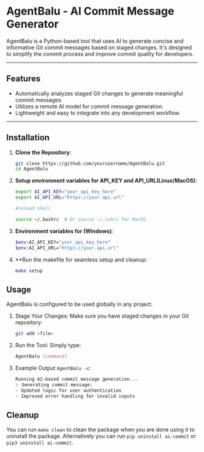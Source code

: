# AgentBalu - AI Commit Message Generator

AgentBalu is a Python-based tool that uses AI to generate concise and informative Git commit messages based on staged changes. It's designed to simplify the commit process and improve commit quality for developers.

---

## Features

- Automatically analyzes staged Git changes to generate meaningful commit messages.
- Utilizes a remote AI model for commit message generation.
- Lightweight and easy to integrate into any development workflow.

---

## Installation

1. **Clone the Repository**:
   ```bash
   git clone https://github.com/yourusername/AgentBalu.git
   cd AgentBalu
2. **Setup environment variables for API_KEY and API_URL(Linux/MacOS)**:
   ```bash
   export AI_API_KEY="your_api_key_here"
   export AI_API_URL="https://your.api.url"

   #reload shell

   source ~/.bashrc  # Or source ~/.zshrc for MacOS
3. **Environment variables for (Windows)**:
   ```bash
   $env:AI_API_KEY="your_api_key_here"
   $env:AI_API_URL="https://your.api.url"
4. **Run the makefile for seamless setup and cleanup:
   ```bash
   make setup
## Usage

AgentBalu is configured to be used globally in any project.

1. Stage Your Changes: Make sure you have staged changes in your Git repository:

   ```bash
   git add <file>
2. Run the Tool: Simply type:

   ```bash
   AgentBalu [command]
3. Example Output `AgentBalu -c`:
   ```bash
   Running AI-based commit message generation...
   ✨ Generating commit message:
   - Updated logic for user authentication
   - Improved error handling for invalid inputs

## Cleanup

You can run `make clean` to clean the package when you are done using it to uninstall the package.
Alternatively you can run `pip uninstall ai-commit` or `pip3 uninstall ai-commit`.
